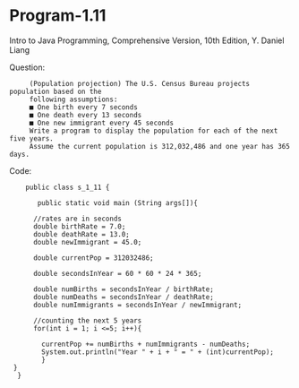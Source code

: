# Program-1.11
Intro to Java Programming, Comprehensive Version, 10th Edition, Y. Daniel Liang

Question:

         (Population projection) The U.S. Census Bureau projects population based on the 
         following assumptions: 
         ■ One birth every 7 seconds 
         ■ One death every 13 seconds 
         ■ One new immigrant every 45 seconds  
         Write a program to display the population for each of the next five years. 
         Assume the current population is 312,032,486 and one year has 365 days. 
         
Code:

        public class s_1_11 {

           public static void main (String args[]){
          
          //rates are in seconds
          double birthRate = 7.0; 
          double deathRate = 13.0; 
          double newImmigrant = 45.0;

          double currentPop = 312032486;

          double secondsInYear = 60 * 60 * 24 * 365;

          double numBirths = secondsInYear / birthRate;
          double numDeaths = secondsInYear / deathRate;
          double numImmigrants = secondsInYear / newImmigrant;
           
          //counting the next 5 years
          for(int i = 1; i <=5; i++){

            currentPop += numBirths + numImmigrants - numDeaths;
            System.out.println("Year " + i + " = " + (int)currentPop);
            }
	 }
      }
